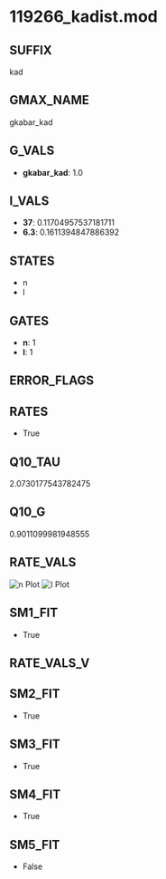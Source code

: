 # 119266_kadist.mod

## SUFFIX

kad

## GMAX_NAME

gkabar_kad

## G_VALS

- **gkabar_kad**: 1.0

## I_VALS

- **37**: 0.11704957537181711
- **6.3**: 0.1611394847886392

## STATES

- n
- l

## GATES

- **n**: 1
- **l**: 1

## ERROR_FLAGS


## RATES

- True

## Q10_TAU

2.0730177543782475

## Q10_G

0.9011099981948555

## RATE_VALS

![n Plot](/Users/pbozelos/Dropbox/icg-Chai-Panos/supermodels/output_markdown_files/K/119266_kadist.mod/images/n.png)
![l Plot](/Users/pbozelos/Dropbox/icg-Chai-Panos/supermodels/output_markdown_files/K/119266_kadist.mod/images/l.png)

## SM1_FIT

- True

## RATE_VALS_V

## SM2_FIT

- True

## SM3_FIT

- True

## SM4_FIT

- True

## SM5_FIT

- False

